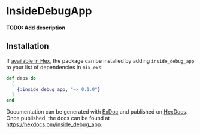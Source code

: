 # InsideDebugApp

**TODO: Add description**

## Installation

If [available in Hex](https://hex.pm/docs/publish), the package can be installed
by adding `inside_debug_app` to your list of dependencies in `mix.exs`:

```elixir
def deps do
  [
    {:inside_debug_app, "~> 0.1.0"}
  ]
end
```

Documentation can be generated with [ExDoc](https://github.com/elixir-lang/ex_doc)
and published on [HexDocs](https://hexdocs.pm). Once published, the docs can
be found at <https://hexdocs.pm/inside_debug_app>.

